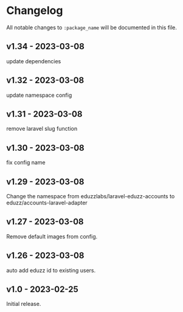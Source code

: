 # Changelog

All notable changes to `:package_name` will be documented in this file.

## v1.34 - 2023-03-08

update dependencies

## v1.32 - 2023-03-08

update namespace config

## v1.31 - 2023-03-08

remove laravel slug function

## v1.30 - 2023-03-08

fix config name

## v1.29 - 2023-03-08

Change the namespace from eduzzlabs/laravel-eduzz-accounts to eduzz/accounts-laravel-adapter

## v1.27 - 2023-03-08

Remove default images from config.

## v1.26 - 2023-03-08

auto add eduzz id to existing users.

## v1.0 - 2023-02-25

Initial release.
